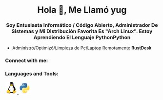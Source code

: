 <h1 align="center">Hola 👋, Me Llamó yug</h1>
<h3 align="center">Soy Entusiasta Informático / Código Abierto, Administrador De Sistemas y Mi Distribución Favorita Es "Arch Linux". Estoy Aprendiendo El Lenguaje PythonPython</h3>

- Administró/Optimizó/Limpieza de Pc/Laptop Remotamente **RustDesk**

<h3 align="left">Connect with me:</h3>
<p align="left">
</p>

<h3 align="left">Languages and Tools:</h3>
<p align="left"> <a href="https://www.linux.org/" target="_blank" rel="noreferrer"> <img src="https://raw.githubusercontent.com/devicons/devicon/master/icons/linux/linux-original.svg" alt="linux" width="40" height="40"/> </a> <a href="https://www.python.org" target="_blank" rel="noreferrer"> <img src="https://raw.githubusercontent.com/devicons/devicon/master/icons/python/python-original.svg" alt="python" width="40" height="40"/> </a> </p>
